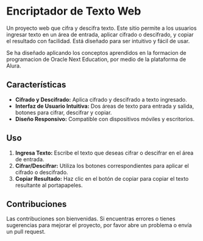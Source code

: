# Encriptador de Texto Web

Un proyecto web que cifra y descifra texto. Este sitio permite a los usuarios ingresar texto en un área de entrada, aplicar cifrado o descifrado, y copiar el resultado con facilidad. Está diseñado para ser intuitivo y fácil de usar.

Se ha diseñado aplicando los conceptos aprendidos en la formacion de programacion de Oracle Next Education, por medio de la plataforma de Alura.

## Características

- **Cifrado y Descifrado:** Aplica cifrado y descifrado a texto ingresado.
- **Interfaz de Usuario Intuitiva:** Dos áreas de texto para entrada y salida, botones para cifrar, descifrar y copiar.
- **Diseño Responsivo:** Compatible con dispositivos móviles y escritorios.

## Uso

1. **Ingresa Texto:** Escribe el texto que deseas cifrar o descifrar en el área de entrada.
2. **Cifrar/Descifrar:** Utiliza los botones correspondientes para aplicar el cifrado o descifrado.
3. **Copiar Resultado:** Haz clic en el botón de copiar para copiar el texto resultante al portapapeles.

## Contribuciones

Las contribuciones son bienvenidas. Si encuentras errores o tienes sugerencias para mejorar el proyecto, por favor abre un problema o envía un pull request.
